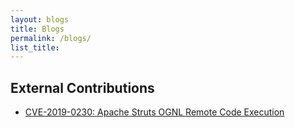 ```yaml
---
layout: blogs
title: Blogs
permalink: /blogs/
list_title: 
---
```


External Contributions
---
- [CVE-2019-0230: Apache Struts OGNL Remote Code Execution](https://www.thezdi.com/blog/2020/10/7/cve-2019-0230-apache-struts-ognl-remote-code-execution)